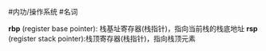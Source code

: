 #内功/操作系统 #名词 

**rbp** (register base pointer): 栈基址寄存器(栈指针)，指向当前栈的栈底地址
**rsp** (register stack pointer):栈顶寄存器(栈指针)，指向栈顶元素